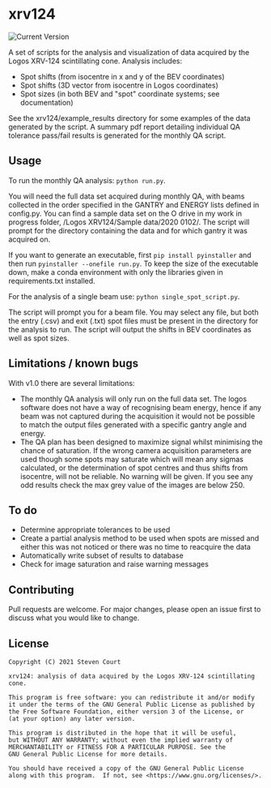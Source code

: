 # xrv124

![Current Version](https://img.shields.io/badge/version-1.0-green.svg)

A set of scripts for the analysis and visualization of data acquired by the Logos XRV-124 scintillating cone. Analysis includes:

  * Spot shifts (from isocentre in x and y of the BEV coordinates)
  * Spot shifts (3D vector from isocentre in Logos coordinates)
  * Spot sizes (in both BEV and "spot" coordinate systems; see documentation)  

See the xrv124/example_results directory for some examples of the data generated by the script. 
A summary pdf report detailing individual QA tolerance pass/fail results is generated for the monthly QA script.


## Usage
To run the monthly QA analysis: ```python run.py```.  

You will need the full data set acquired during monthly QA, with beams collected in the order specified in the GANTRY and ENERGY lists defined in config.py. You can find a sample data set on the O drive in my work in progress folder, /Logos XRV124/Sample data/2020 0102/. The script will prompt for the directory containing the data and for which gantry it was acquired on.  

If you want to generate an executable, first ```pip install pyinstaller``` and then run ```pyinstaller --onefile run.py```. To keep the size of the executable down, make a conda environment with only the libraries
given in requirements.txt installed.

For the analysis of a single beam use: ```python single_spot_script.py```.  

The script will prompt you for a beam file. You may select any file, but both the entry (.csv) and exit (.txt) spot files must be present in the directory
for the analysis to run. The script will output the shifts in BEV coordinates as well as spot sizes.


## Limitations / known bugs
With v1.0 there are several limitations:

  * The monthly QA analysis will only run on the full data set. The logos software does not have a way of recognising beam energy, hence if any beam was not captured during the acquisition it would not be possible to match the output files generated with a specific gantry angle and energy.
  * The QA plan has been designed to maximize signal whilst minimising the chance of saturation. If the wrong camera acquisition parameters are used though some spots may saturate which will mean any sigmas calculated, or the
determination of spot centres and thus shifts from isocentre, will not be reliable. No warning will be given. If you see any odd results check the max grey value of the images are below 250.


## To do  
  * Determine appropriate tolerances to be used
  * Create a partial analysis method to be used when spots are missed and either this was not noticed or there was no time to reacquire the data
  * Automatically write subset of results to database
  * Check for image saturation and raise warning messages


## Contributing
Pull requests are welcome. For major changes, please open an issue first to discuss what you would like to change.


## License
```
Copyright (C) 2021 Steven Court

xrv124: analysis of data acquired by the Logos XRV-124 scintillating cone.

This program is free software: you can redistribute it and/or modify
it under the terms of the GNU General Public License as published by
the Free Software Foundation, either version 3 of the License, or
(at your option) any later version.

This program is distributed in the hope that it will be useful,
but WITHOUT ANY WARRANTY; without even the implied warranty of
MERCHANTABILITY or FITNESS FOR A PARTICULAR PURPOSE. See the
GNU General Public License for more details.

You should have received a copy of the GNU General Public License
along with this program.  If not, see <https://www.gnu.org/licenses/>.
```
